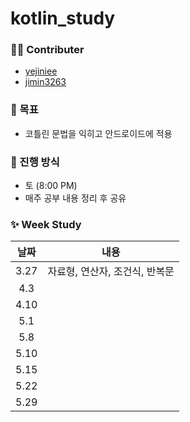 # kotlin_study

### 🙋‍♀️ Contributer

- [yejiniee](https://github.com/yejiniee)
- [jimin3263](https://github.com/jimin3263)

### 🎯 목표

- 코틀린 문법을 익히고 안드로이드에 적용

### 📖 진행 방식
- 토 (8:00 PM)
- 매주 공부 내용 정리 후 공유

### ✨ Week Study

|   날짜    |  내용  | 
| :-------: | :----: | 
| 3.27 | 자료형, 연산자, 조건식, 반복문 |  
| 4.3 |  |
| 4.10 |  |
| 5.1 |  |
| 5.8 | |
| 5.10 |  |
| 5.15 | |
| 5.22 |  |
| 5.29 |  |
